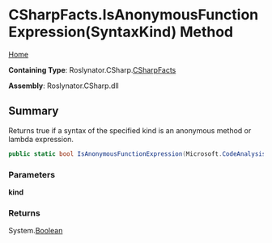 # CSharpFacts\.IsAnonymousFunctionExpression\(SyntaxKind\) Method

[Home](../../../../README.md)

**Containing Type**: Roslynator\.CSharp\.[CSharpFacts](../README.md)

**Assembly**: Roslynator\.CSharp\.dll

## Summary

Returns true if a syntax of the specified kind is an anonymous method or lambda expression\.

```csharp
public static bool IsAnonymousFunctionExpression(Microsoft.CodeAnalysis.CSharp.SyntaxKind kind)
```

### Parameters

**kind**

### Returns

System\.[Boolean](https://docs.microsoft.com/en-us/dotnet/api/system.boolean)

